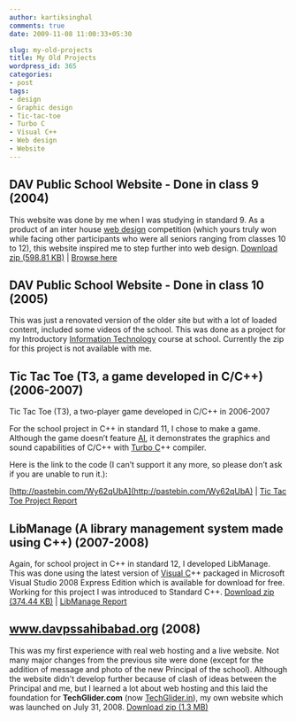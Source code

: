 ```yaml
---
author: kartiksinghal
comments: true
date: 2009-11-08 11:00:33+05:30

slug: my-old-projects
title: My Old Projects
wordpress_id: 365
categories:
- post
tags:
- design
- Graphic design
- Tic-tac-toe
- Turbo C
- Visual C++
- Web design
- Website
---
```





## DAV Public School Website - Done in class 9 (2004)


This website was done by me when I was studying in standard 9. As a product of an inter house [web design](http://en.wikipedia.org/wiki/Web_design) competition (which yours truly won while facing other participants who were all seniors ranging from classes 10 to 12), this website inspired me to step further into web design.
[Download zip (598.81 KB)](/projects/DAV-website-2004.zip) | [Browse here](/projects/DAV-website-2004/index.htm)


## DAV Public School Website - Done in class 10 (2005)


This was just a renovated version of the older site but with a lot of loaded content, included some videos of the school. This was done as a project for my Introductory [Information Technology](http://en.wikipedia.org/wiki/Information_technology) course at school. Currently the zip for this project is not available with me.


## Tic Tac Toe (T3, a game developed in C/C++) (2006-2007)


Tic Tac Toe (T3), a two-player game developed in C/C++ in 2006-2007

For the school project in C++ in standard 11, I chose to make a game. Although the game doesn’t feature [AI](http://en.wikipedia.org/wiki/Artificial_intelligence), it demonstrates the graphics and sound capabilities of C/C++ with [Turbo C](http://en.wikipedia.org/wiki/Turbo_C)++ compiler.

Here is the link to the code (I can’t support it any more, so please don’t ask if you are unable to run it.):

[http://pastebin.com/Wy62qUbA](http://pastebin.com/Wy62qUbA) | [Tic Tac Toe Project Report](/projects/tictactoe.pdf)


## LibManage (A library management system made using C++) (2007-2008)


Again, for school project in C++ in standard 12, I developed LibManage. This was done using the latest version of [Visual C](http://en.wikipedia.org/wiki/Visual_C%2B%2B)++ packaged in Microsoft Visual Studio 2008 Express Edition which is available for download for free. Working for this project I was introduced to Standard C++.
[Download zip (374.44 KB)](/projects/LibManage.zip) | [LibManage Report](/projects/libmanage.pdf)


## www.davpssahibabad.org (2008)


This was my first experience with real web hosting and a live website. Not many major changes from the previous site were done (except for the addition of message and photo of the new Principal of the school). Although the website didn't develop further because of clash of ideas between the Principal and me, but I learned a lot about web hosting and this laid the foundation for **TechGlider.com** (now [TechGlider.in](https://techglider.in/)), my own website which was launched on July 31, 2008.
[Download zip (1.3 MB)](/projects/davpssahibabad.org.zip)


